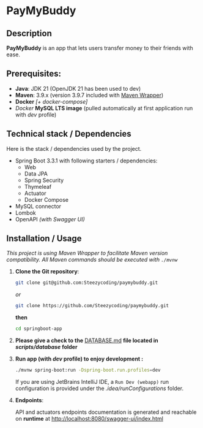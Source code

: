 # PayMyBuddy

## Description
**PayMyBuddy** is an app that lets users transfer money to their friends with ease.

## Prerequisites:
- **Java**: JDK 21 (OpenJDK 21 has been used to dev)
- **Maven**: 3.9.x (version 3.9.7 included with [Maven Wrapper](.mvn/wrapper/maven-wrapper.properties))
- **Docker** _[+ docker-compose]_
- _Docker_ **MySQL LTS image** (pulled automatically at first application run with _dev_ profile)

## Technical stack / Dependencies
Here is the stack / dependencies used by the project.
- Spring Boot 3.3.1 with following starters / dependencies:
  - Web 
  - Data JPA
  - Spring Security
  - Thymeleaf
  - Actuator
  - Docker Compose
- MySQL connector
- Lombok
- OpenAPI _(with Swagger UI)_

## <a id="app-install"></a>Installation / Usage

_This project is using Maven Wrapper to facilitate Maven version compatibility.
All Maven commands should be executed with `./mvnw`_

1. **Clone the Git repository**:
   ```sh
   git clone git@github.com:Steezycoding/paymybuddy.git
   ```
   *or*
   ```sh
   git clone https://github.com/Steezycoding/paymybuddy.git
   ```
   **then**
   ```sh
   cd springboot-app
   ```
2. **Please give a check to the** [DATABASE.md](docs/database/DATABASE.md) **file located in _scripts/database_ folder**


3. **Run app (with _dev_ profile) to enjoy development :**
    ```sh
    ./mvnw spring-boot:run -Dspring-boot.run.profiles=dev
    ```
   If you are using JetBrains IntelliJ IDE, a `Run Dev (webapp)` run configuration is provided under the _.idea/runConfigurations_ folder.


4. **Endpoints**:

   API and actuators endpoints documentation is generated and reachable on **runtime**
   at [http://localhost:8080/swagger-ui/index.html](http://localhost:8080/swagger-ui/index.html)
